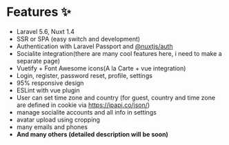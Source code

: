 # Features :sparkles:
<!-- [Подробней](./pages/index.vue) -->
- Laravel 5.6, Nuxt 1.4
- SSR or SPA (easy switch and development)
- Authentication with Laravel Passport and [@nuxtjs/auth](https://github.com/nuxt-community/auth-module)
- Socialite integration(there are many cool features here, i need to make a separate page)
- Vuetify + Font Awesome icons(A la Carte + vue integration)
- Login, register, password reset, profile, settings
- 95% responsive design
- ESLint with vue plugin
- User can set time zone and country (for guest, country and time zone are defined in cookie via https://ipapi.co/json/)
- manage socialite accounts and all info in settings
- avatar upload using cropping
- many emails and phones
- **And many others (detailed description will be soon)**
